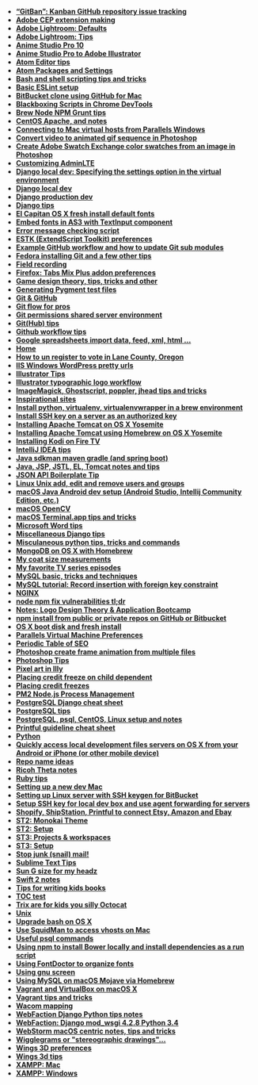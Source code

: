 * **[“GitBan”: Kanban GitHub repository issue tracking](../../wiki/“GitBan”:-Kanban-GitHub-repository-issue-tracking)**
* **[Adobe CEP extension making](../../wiki/Adobe-CEP-extension-making)**
* **[Adobe Lightroom: Defaults](../../wiki/Adobe-Lightroom:-Defaults)**
* **[Adobe Lightroom: Tips](../../wiki/Adobe-Lightroom:-Tips)**
* **[Anime Studio Pro 10](../../wiki/Anime-Studio-Pro-10)**
* **[Anime Studio Pro to Adobe Illustrator](../../wiki/Anime-Studio-Pro-to-Adobe-Illustrator)**
* **[Atom Editor tips](../../wiki/Atom-Editor-tips)**
* **[Atom Packages and Settings](../../wiki/Atom-Packages-and-Settings)**
* **[Bash and shell scripting tips and tricks](../../wiki/Bash-and-shell-scripting-tips-and-tricks)**
* **[Basic ESLint setup](../../wiki/Basic-ESLint-setup)**
* **[BitBucket clone using GitHub for Mac](../../wiki/BitBucket-clone-using-GitHub-for-Mac)**
* **[Blackboxing Scripts in Chrome DevTools](../../wiki/Blackboxing-Scripts-in-Chrome-DevTools)**
* **[Brew Node NPM Grunt tips](../../wiki/Brew-Node-NPM-Grunt-tips)**
* **[CentOS  Apache, and notes](../../wiki/CentOS--Apache,-and-notes)**
* **[Connecting to Mac virtual hosts from Parallels Windows](../../wiki/Connecting-to-Mac-virtual-hosts-from-Parallels-Windows)**
* **[Convert video to animated gif sequence in Photoshop](../../wiki/Convert-video-to-animated-gif-sequence-in-Photoshop)**
* **[Create Adobe Swatch Exchange color swatches from an image in Photoshop](../../wiki/Create-Adobe-Swatch-Exchange-color-swatches-from-an-image-in-Photoshop)**
* **[Customizing AdminLTE](../../wiki/Customizing-AdminLTE)**
* **[Django local dev: Specifying the settings option in the virtual environment](../../wiki/Django-local-dev:-Specifying-the-settings-option-in-the-virtual-environment)**
* **[Django local dev](../../wiki/Django-local-dev)**
* **[Django production dev](../../wiki/Django-production-dev)**
* **[Django tips](../../wiki/Django-tips)**
* **[El Capitan OS X fresh install default fonts](../../wiki/El-Capitan-OS-X-fresh-install-default-fonts)**
* **[Embed fonts in AS3 with TextInput component](../../wiki/Embed-fonts-in-AS3-with-TextInput-component)**
* **[Error message checking script](../../wiki/Error-message-checking-script)**
* **[ESTK (ExtendScript Toolkit) preferences](../../wiki/ESTK-(ExtendScript-Toolkit)-preferences)**
* **[Example GitHub workflow and how to update Git sub modules](../../wiki/Example-GitHub-workflow-and-how-to-update-Git-sub-modules)**
* **[Fedora installing Git and a few other tips](../../wiki/Fedora-installing-Git-and-a-few-other-tips)**
* **[Field recording](../../wiki/Field-recording)**
* **[Firefox: Tabs Mix Plus addon preferences](../../wiki/Firefox:-Tabs-Mix-Plus-addon-preferences)**
* **[Game design theory, tips, tricks and other](../../wiki/Game-design-theory,-tips,-tricks-and-other)**
* **[Generating Pygment test files](../../wiki/Generating-Pygment-test-files)**
* **[Git & GitHub](../../wiki/Git-&-GitHub)**
* **[Git flow for pros](../../wiki/Git-flow-for-pros)**
* **[Git permissions shared server environment](../../wiki/Git-permissions-shared-server-environment)**
* **[Git(Hub) tips](../../wiki/Git(Hub)-tips)**
* **[Github workflow tips](../../wiki/Github-workflow-tips)**
* **[Google spreadsheets import data, feed, xml, html …](../../wiki/Google-spreadsheets-import-data,-feed,-xml,-html-…)**
* **[Home](../../wiki/Home)**
* **[How to un register to vote in Lane County, Oregon](../../wiki/How-to-un-register-to-vote-in-Lane-County,-Oregon)**
* **[IIS Windows WordPress pretty urls](../../wiki/IIS-Windows-WordPress-pretty-urls)**
* **[Illustrator Tips](../../wiki/Illustrator-Tips)**
* **[Illustrator typographic logo workflow](../../wiki/Illustrator-typographic-logo-workflow)**
* **[ImageMagick, Ghostscript, poppler, jhead tips and tricks](../../wiki/ImageMagick,-Ghostscript,-poppler,-jhead-tips-and-tricks)**
* **[Inspirational sites](../../wiki/Inspirational-sites)**
* **[Install python, virtualenv, virtualenvwrapper in a brew environment](../../wiki/Install-python,-virtualenv,-virtualenvwrapper-in-a-brew-environment)**
* **[Install SSH key on a server as an authorized key](../../wiki/Install-SSH-key-on-a-server-as-an-authorized-key)**
* **[Installing Apache Tomcat on OS X Yosemite](../../wiki/Installing-Apache-Tomcat-on-OS-X-Yosemite)**
* **[Installing Apache Tomcat using Homebrew on OS X Yosemite](../../wiki/Installing-Apache-Tomcat-using-Homebrew-on-OS-X-Yosemite)**
* **[Installing Kodi on Fire TV](../../wiki/Installing-Kodi-on-Fire-TV)**
* **[IntelliJ IDEA tips](../../wiki/IntelliJ-IDEA-tips)**
* **[Java sdkman maven gradle (and spring boot)](../../wiki/Java-sdkman-maven-gradle-(and-spring-boot))**
* **[Java, JSP, JSTL, EL, Tomcat notes and tips](../../wiki/Java,-JSP,-JSTL,-EL,-Tomcat-notes-and-tips)**
* **[JSON API Boilerplate Tip](../../wiki/JSON-API-Boilerplate-Tip)**
* **[Linux Unix add, edit and remove users and groups](../../wiki/Linux-Unix-add,-edit-and-remove-users-and-groups)**
* **[macOS Java Android dev setup (Android Studio, Intellij Community Edition, etc.)](../../wiki/macOS-Java-Android-dev-setup-(Android-Studio,-Intellij-Community-Edition,-etc.))**
* **[macOS OpenCV](../../wiki/macOS-OpenCV)**
* **[macOS Terminal.app tips and tricks](../../wiki/macOS-Terminal.app-tips-and-tricks)**
* **[Microsoft Word tips](../../wiki/Microsoft-Word-tips)**
* **[Miscellaneous Django tips](../../wiki/Miscellaneous-Django-tips)**
* **[Misculaneous python tips, tricks and commands](../../wiki/Misculaneous-python-tips,-tricks-and-commands)**
* **[MongoDB on OS X with Homebrew](../../wiki/MongoDB-on-OS-X-with-Homebrew)**
* **[My coat size measurements](../../wiki/My-coat-size-measurements)**
* **[My favorite TV series episodes](../../wiki/My-favorite-TV-series-episodes)**
* **[MySQL basic, tricks and techniques](../../wiki/MySQL-basic,-tricks-and-techniques)**
* **[MySQL tutorial: Record insertion with foreign key constraint](../../wiki/MySQL-tutorial:-Record-insertion-with-foreign-key-constraint)**
* **[NGINX](../../wiki/NGINX)**
* **[node npm fix vulnerabilities tl;dr](../../wiki/node-npm-fix-vulnerabilities-tl;dr)**
* **[Notes: Logo Design Theory & Application Bootcamp](../../wiki/Notes:-Logo-Design-Theory-&-Application-Bootcamp)**
* **[npm install from public or private repos on GitHub or Bitbucket](../../wiki/npm-install-from-public-or-private-repos-on-GitHub-or-Bitbucket)**
* **[OS X boot disk and fresh install](../../wiki/OS-X-boot-disk-and-fresh-install)**
* **[Parallels Virtual Machine Preferences](../../wiki/Parallels-Virtual-Machine-Preferences)**
* **[Periodic Table of SEO](../../wiki/Periodic-Table-of-SEO)**
* **[Photoshop create frame animation from multiple files](../../wiki/Photoshop-create-frame-animation-from-multiple-files)**
* **[Photoshop Tips](../../wiki/Photoshop-Tips)**
* **[Pixel art in Illy](../../wiki/Pixel-art-in-Illy)**
* **[Placing credit freeze on child dependent](../../wiki/Placing-credit-freeze-on-child-dependent)**
* **[Placing credit freezes](../../wiki/Placing-credit-freezes)**
* **[PM2 Node.js Process Management](../../wiki/PM2-Node.js-Process-Management)**
* **[PostgreSQL Django cheat sheet](../../wiki/PostgreSQL-Django-cheat-sheet)**
* **[PostgreSQL tips](../../wiki/PostgreSQL-tips)**
* **[PostgreSQL, psql, CentOS, Linux setup and notes](../../wiki/PostgreSQL,-psql,-CentOS,-Linux-setup-and-notes)**
* **[Printful guideline cheat sheet](../../wiki/Printful-guideline-cheat-sheet)**
* **[Python](../../wiki/Python)**
* **[Quickly access local development files servers on OS X from your Android or iPhone (or other mobile device)](../../wiki/Quickly-access-local-development-files-servers-on-OS-X-from-your-Android-or-iPhone-(or-other-mobile-device))**
* **[Repo name ideas](../../wiki/Repo-name-ideas)**
* **[Ricoh Theta notes](../../wiki/Ricoh-Theta-notes)**
* **[Ruby tips](../../wiki/Ruby-tips)**
* **[Setting up a new dev Mac](../../wiki/Setting-up-a-new-dev-Mac)**
* **[Setting up Linux server with SSH keygen for BitBucket](../../wiki/Setting-up-Linux-server-with-SSH-keygen-for-BitBucket)**
* **[Setup SSH key for local dev box and use agent forwarding for servers](../../wiki/Setup-SSH-key-for-local-dev-box-and-use-agent-forwarding-for-servers)**
* **[Shopify, ShipStation, Printful to connect Etsy, Amazon and Ebay](../../wiki/Shopify,-ShipStation,-Printful-to-connect-Etsy,-Amazon-and-Ebay)**
* **[ST2: Monokai Theme](../../wiki/ST2:-Monokai-Theme)**
* **[ST2: Setup](../../wiki/ST2:-Setup)**
* **[ST3: Projects & workspaces](../../wiki/ST3:-Projects-&-workspaces)**
* **[ST3: Setup](../../wiki/ST3:-Setup)**
* **[Stop junk (snail) mail!](../../wiki/Stop-junk-(snail)-mail!)**
* **[Sublime Text Tips](../../wiki/Sublime-Text-Tips)**
* **[Sun G size for my headz](../../wiki/Sun-G-size-for-my-headz)**
* **[Swift 2 notes](../../wiki/Swift-2-notes)**
* **[Tips for writing kids books](../../wiki/Tips-for-writing-kids-books)**
* **[TOC test](../../wiki/TOC-test)**
* **[Trix are for kids you silly Octocat](../../wiki/Trix-are-for-kids-you-silly-Octocat)**
* **[Unix](../../wiki/Unix)**
* **[Upgrade bash on OS X](../../wiki/Upgrade-bash-on-OS-X)**
* **[Use SquidMan to access vhosts on Mac](../../wiki/Use-SquidMan-to-access-vhosts-on-Mac)**
* **[Useful psql commands](../../wiki/Useful-psql-commands)**
* **[Using npm to install Bower locally and install dependencies as a run script](../../wiki/Using-npm-to-install-Bower-locally-and-install-dependencies-as-a-run-script)**
* **[Using FontDoctor to organize fonts](../../wiki/Using-FontDoctor-to-organize-fonts)**
* **[Using gnu screen](../../wiki/Using-gnu-screen)**
* **[Using MySQL on macOS Mojave via Homebrew](../../wiki/Using-MySQL-on-macOS-Mojave-via-Homebrew)**
* **[Vagrant and VirtualBox on macOS X](../../wiki/Vagrant-and-VirtualBox-on-macOS-X)**
* **[Vagrant tips and tricks](../../wiki/Vagrant-tips-and-tricks)**
* **[Wacom mapping](../../wiki/Wacom-mapping)**
* **[WebFaction Django Python tips notes](../../wiki/WebFaction-Django-Python-tips-notes)**
* **[WebFaction: Django mod_wsgi 4.2.8 Python 3.4](../../wiki/WebFaction:-Django-mod_wsgi-4.2.8-Python-3.4)**
* **[WebStorm macOS centric notes, tips and tricks](../../wiki/WebStorm-macOS-centric-notes,-tips-and-tricks)**
* **[Wigglegrams or "stereographic drawings"...](../../wiki/Wigglegrams-or-"stereographic-drawings"...)**
* **[Wings 3D preferences](../../wiki/Wings-3D-preferences)**
* **[Wings 3d tips](../../wiki/Wings-3d-tips)**
* **[XAMPP: Mac](../../wiki/XAMPP:-Mac)**
* **[XAMPP: Windows](../../wiki/XAMPP:-Windows)**